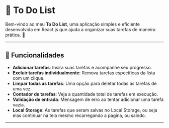 # 📝 To Do List

Bem-vindo ao meu **To Do List**, uma aplicação simples e eficiente desenvolvida em React.js que ajuda a organizar suas tarefas de maneira prática. 🚀

---

## 🔗 Funcionalidades

- **Adicionar tarefas**: Insira suas tarefas e acompanhe seu progresso.
- **Excluir tarefas individualmente**: Remova tarefas específicas da lista com um clique.
- **Limpar todas as tarefas**: Uma opção para deletar todas as tarefas de uma vez.
- **Contador de tarefas**: Veja a quantidade total de tarefas em execução.
- **Validação de entrada**: Mensagem de erro ao tentar adicionar uma tarefa vazia.
- **Local Storage**: As tarefas que seram salvas no Local Storage, ou seja elas continuar na tela mesmo recarregando a pagina, ou saindo.

---
